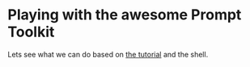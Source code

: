 # Playing with the awesome Prompt Toolkit

Lets see what we can do based on [the tutorial](https://github.com/jonathanslenders/python-prompt-toolkit/tree/master/examples/tutorial) and the shell.
